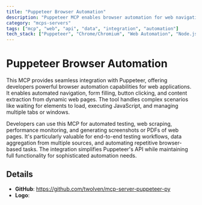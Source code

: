 ```yaml
---
title: "Puppeteer Browser Automation"
description: "Puppeteer MCP enables browser automation for web navigation, interaction, and data extraction through Puppeteer integration."
category: "mcps-servers"
tags: ["mcp", "web", "api", "data", "integration", "automation"]
tech_stack: ["Puppeteer", "Chrome/Chromium", "Web Automation", "Node.js", "Web Scraping"]
---
```


# Puppeteer Browser Automation

This MCP provides seamless integration with Puppeteer, offering developers powerful browser automation capabilities for web applications. It enables automated navigation, form filling, button clicking, and content extraction from dynamic web pages. The tool handles complex scenarios like waiting for elements to load, executing JavaScript, and managing multiple tabs or windows.

Developers can use this MCP for automated testing, web scraping, performance monitoring, and generating screenshots or PDFs of web pages. It's particularly valuable for end-to-end testing workflows, data aggregation from multiple sources, and automating repetitive browser-based tasks. The integration simplifies Puppeteer's API while maintaining full functionality for sophisticated automation needs.

## Details

- **GitHub**: https://github.com/twolven/mcp-server-puppeteer-py
- **Logo**: 
